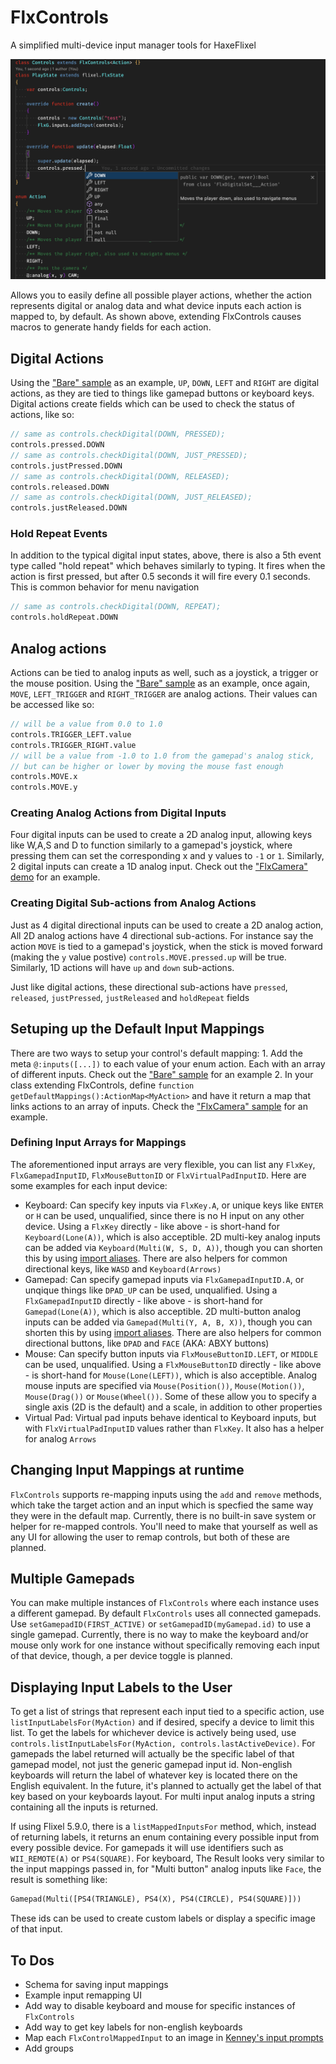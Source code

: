 # FlxControls
A simplified multi-device input manager tools for HaxeFlixel

![](images/code_hinting.png)

Allows you to easily define all possible player actions, whether the action represents digital or analog data and what device inputs each action is mapped to, by default. As shown above, extending FlxControls causes macros to generate handy fields for each action.

## Digital Actions
Using the ["Bare" sample](samples/Bare/source/Action.hx) as an example, `UP`, `DOWN`, `LEFT` and `RIGHT` are digital actions, as they are tied to things like gamepad buttons or keyboard keys. Digital actions create fields which can be used to check the status of actions, like so:
```hx
// same as controls.checkDigital(DOWN, PRESSED);
controls.pressed.DOWN
// same as controls.checkDigital(DOWN, JUST_PRESSED);
controls.justPressed.DOWN
// same as controls.checkDigital(DOWN, RELEASED);
controls.released.DOWN
// same as controls.checkDigital(DOWN, JUST_RELEASED);
controls.justReleased.DOWN
```

### Hold Repeat Events
In addition to the typical digital input states, above, there is also a 5th event type called "hold repeat" which behaves similarly to typing. It fires when the action is first pressed, but after 0.5 seconds it will fire every 0.1 seconds. This is common behavior for menu navigation
```hx
// same as controls.checkDigital(DOWN, REPEAT);
controls.holdRepeat.DOWN
```

## Analog actions
Actions can be tied to analog inputs as well, such as a joystick, a trigger or the mouse position. Using the ["Bare" sample](samples/Bare/source/Action.hx) as an example, once again, `MOVE`, `LEFT_TRIGGER` and `RIGHT_TRIGGER` are analog actions. Their values can be accessed like so:
```hx
// will be a value from 0.0 to 1.0
controls.TRIGGER_LEFT.value
controls.TRIGGER_RIGHT.value
// will be a value from -1.0 to 1.0 from the gamepad's analog stick,
// but can be higher or lower by moving the mouse fast enough
controls.MOVE.x
controls.MOVE.y
```

### Creating Analog Actions from Digital Inputs
Four digital inputs can be used to create a 2D analog input, allowing keys like W,A,S and D to function similarly to a gamepad's joystick, where pressing them can set the corresponding x and y values to `-1` or `1`. Similarly, 2 digital inputs can create a 1D analog input. Check out the ["FlxCamera" demo](samples/FlxCamera/source/input/PlayerControls.hx#L44-L50) for an example.

### Creating Digital Sub-actions from Analog Actions
Just as 4 digital directional inputs can be used to create a 2D analog action, All 2D analog actions have 4 directional sub-actions. For instance say the action `MOVE` is tied to a gamepad's joystick, when the stick is moved forward (making the `y` value postive) `controls.MOVE.pressed.up` will be true. Similarly, 1D actions will have `up` and `down` sub-actions.

Just like digital actions, these directional sub-actions have `pressed`, `released`, `justPressed`, `justReleased` and `holdRepeat` fields

## Setuping up the Default Input Mappings
There are two ways to setup your control's default mapping: 1. Add the meta `@:inputs([...])` to each value of your enum action. Each with an array of different inputs. Check out the ["Bare" sample](samples/Bare/source/Action.hx) for an example 2. In your class extending FlxControls, define `function getDefaultMappings():ActionMap<MyAction>` and have it return a map that links actions to an array of inputs. Check the ["FlxCamera" sample](samples/FlxCamera/source/input/PlayerControls.hx#L41-L52) for an example.

### Defining Input Arrays for Mappings
The aforementioned input arrays are very flexible, you can list any `FlxKey`, `FlxGamepadInputID`, `FlxMouseButtonID` or `FlxVirtualPadInputID`. Here are some examples for each input device:
- Keyboard: Can specify key inputs via `FlxKey.A`, or unique keys like `ENTER` or `H` can be used, unqualified, since there is no H input on any other device. Using a `FlxKey` directly - like above - is short-hand for `Keyboard(Lone(A))`, which is also acceptible. 2D multi-key analog inputs can be added via `Keyboard(Multi(W, S, D, A))`, though you can shorten this by using [import aliases](samples/FlxCamera/source/input/PlayerControls.hx#L6). There are also helpers for common directional keys, like `WASD` and `Keyboard(Arrows)`
- Gamepad: Can specify gamepad inputs via `FlxGamepadInputID.A`, or unqique things like `DPAD_UP` can be used, unqualified. Using a `FlxGamepadInputID` directly - like above - is short-hand for `Gamepad(Lone(A))`, which is also acceptible. 2D multi-button analog inputs can be added via `Gamepad(Multi(Y, A, B, X))`, though you can shorten this by using [import aliases](samples/FlxCamera/source/input/PlayerControls.hx#L9). There are also helpers for common directional buttons, like `DPAD` and `FACE` (AKA: ABXY buttons)
- Mouse: Can specify button inputs via `FlxMouseButtonID.LEFT`, or `MIDDLE` can be used, unqualified. Using a `FlxMouseButtonID` directly - like above - is short-hand for `Mouse(Lone(LEFT))`, which is also acceptible. Analog mouse inputs are specified via `Mouse(Position())`, `Mouse(Motion())`, `Mouse(Drag())` or `Mouse(Wheel())`. Some of these allow you to specify a single axis (2D is the default) and a scale, in addition to other properties
- Virtual Pad: Virtual pad inputs behave identical to Keyboard inputs, but with `FlxVirtualPadInputID` values rather than `FlxKey`. It also has a helper for analog `Arrows`

## Changing Input Mappings at runtime
`FlxControls` supports re-mapping inputs using the `add` and `remove` methods, which take the target action and an input which is specfied the same way they were in the default map. Currently, there is no built-in save system or helper for re-mapped controls. You'll need to make that yourself as well as any UI for allowing the user to remap controls, but both of these are planned.

## Multiple Gamepads
You can make multiple instances of `FlxControls` where each instance uses a different gamepad. By default `FlxControls` uses all connected gamepads. Use `setGamepadID(FIRST_ACTIVE)` or `setGamepadID(myGamepad.id)` to use a single gamepad. Currently, there is no way to make the keyboard and/or mouse only work for one instance without specifically removing each input of that device, though, a per device toggle is planned.

## Displaying Input Labels to the User
To get a list of strings that represent each input tied to a specific action, use `listInputLabelsFor(MyAction)` and if desired, specify a device to limit this list. To get the labels for whichever device is actively being used, use `controls.listInputLabelsFor(MyAction, controls.lastActiveDevice)`. For gamepads the label returned will actually be the specific label of that gamepad model, not just the generic gamepad input id. Non-english keyboards will return the label of whatever key is located there on the English equivalent. In the future, it's planned to actually get the label of that key based on your keyboards layout. For multi input analog inputs a string containing all the inputs is returned.

If using Flixel 5.9.0, there is a `listMappedInputsFor` method, which, instead of returning labels, it returns an enum containing every possible input from every possible device. For gamepads it will use identifiers such as `WII_REMOTE(A)` or `PS4(SQUARE)`. For keyboard, The Result looks very similar to the input mappings passed in, for "Multi button" analog inputs like `Face`, the result is something like:
```hx
Gamepad(Multi([PS4(TRIANGLE), PS4(X), PS4(CIRCLE), PS4(SQUARE)]))
```
These ids can be used to create custom labels or display a specific image of that input.

## To Dos
- Schema for saving input mappings
- Example input remapping UI
- Add way to disable keyboard and mouse for specific instances of `FlxControls`
- Add way to get key labels for non-english keyboards
- Map each `FlxControlMappedInput` to an image in [Kenney's input prompts](https://www.kenney.nl/assets/input-prompts)
- Add groups